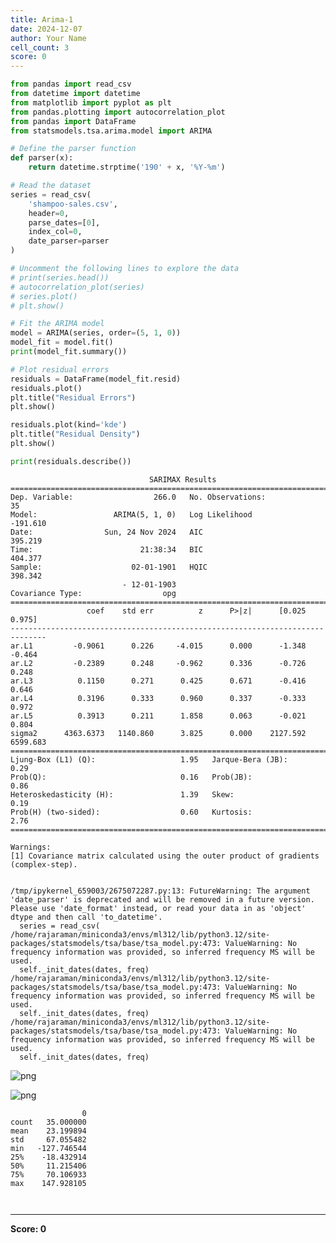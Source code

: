 ```yaml
---
title: Arima-1
date: 2024-12-07
author: Your Name
cell_count: 3
score: 0
---
```


```python
from pandas import read_csv
from datetime import datetime
from matplotlib import pyplot as plt
from pandas.plotting import autocorrelation_plot
from pandas import DataFrame
from statsmodels.tsa.arima.model import ARIMA

# Define the parser function
def parser(x):
    return datetime.strptime('190' + x, '%Y-%m')

# Read the dataset
series = read_csv(
    'shampoo-sales.csv',
    header=0,
    parse_dates=[0],
    index_col=0,
    date_parser=parser
)

# Uncomment the following lines to explore the data
# print(series.head())
# autocorrelation_plot(series)
# series.plot()
# plt.show()

# Fit the ARIMA model
model = ARIMA(series, order=(5, 1, 0))
model_fit = model.fit()
print(model_fit.summary())

# Plot residual errors
residuals = DataFrame(model_fit.resid)
residuals.plot()
plt.title("Residual Errors")
plt.show()

residuals.plot(kind='kde')
plt.title("Residual Density")
plt.show()

print(residuals.describe())

```

                                   SARIMAX Results                                
    ==============================================================================
    Dep. Variable:                  266.0   No. Observations:                   35
    Model:                 ARIMA(5, 1, 0)   Log Likelihood                -191.610
    Date:                Sun, 24 Nov 2024   AIC                            395.219
    Time:                        21:38:34   BIC                            404.377
    Sample:                    02-01-1901   HQIC                           398.342
                             - 12-01-1903                                         
    Covariance Type:                  opg                                         
    ==============================================================================
                     coef    std err          z      P>|z|      [0.025      0.975]
    ------------------------------------------------------------------------------
    ar.L1         -0.9061      0.226     -4.015      0.000      -1.348      -0.464
    ar.L2         -0.2389      0.248     -0.962      0.336      -0.726       0.248
    ar.L3          0.1150      0.271      0.425      0.671      -0.416       0.646
    ar.L4          0.3196      0.333      0.960      0.337      -0.333       0.972
    ar.L5          0.3913      0.211      1.858      0.063      -0.021       0.804
    sigma2      4363.6373   1140.860      3.825      0.000    2127.592    6599.683
    ===================================================================================
    Ljung-Box (L1) (Q):                   1.95   Jarque-Bera (JB):                 0.29
    Prob(Q):                              0.16   Prob(JB):                         0.86
    Heteroskedasticity (H):               1.39   Skew:                             0.19
    Prob(H) (two-sided):                  0.60   Kurtosis:                         2.76
    ===================================================================================
    
    Warnings:
    [1] Covariance matrix calculated using the outer product of gradients (complex-step).


    /tmp/ipykernel_659003/2675072287.py:13: FutureWarning: The argument 'date_parser' is deprecated and will be removed in a future version. Please use 'date_format' instead, or read your data in as 'object' dtype and then call 'to_datetime'.
      series = read_csv(
    /home/rajaraman/miniconda3/envs/ml312/lib/python3.12/site-packages/statsmodels/tsa/base/tsa_model.py:473: ValueWarning: No frequency information was provided, so inferred frequency MS will be used.
      self._init_dates(dates, freq)
    /home/rajaraman/miniconda3/envs/ml312/lib/python3.12/site-packages/statsmodels/tsa/base/tsa_model.py:473: ValueWarning: No frequency information was provided, so inferred frequency MS will be used.
      self._init_dates(dates, freq)
    /home/rajaraman/miniconda3/envs/ml312/lib/python3.12/site-packages/statsmodels/tsa/base/tsa_model.py:473: ValueWarning: No frequency information was provided, so inferred frequency MS will be used.
      self._init_dates(dates, freq)



    
![png](/mlnotes/images/arima-1_0_2.png)
    



    
![png](/mlnotes/images/arima-1_0_3.png)
    


                    0
    count   35.000000
    mean    23.199894
    std     67.055482
    min   -127.746544
    25%    -18.432914
    50%     11.215406
    75%     70.106933
    max    147.928105



```python

```


```python

```


---
**Score: 0**